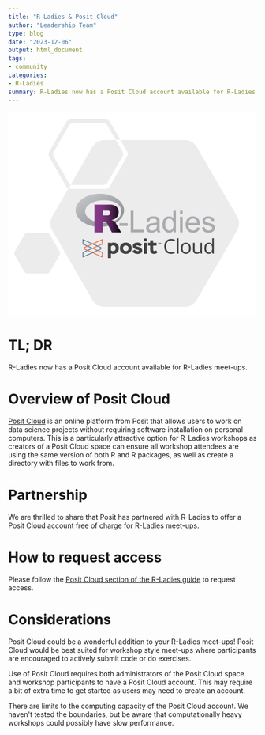 ```yaml
---
title: "R-Ladies & Posit Cloud"
author: "Leadership Team"
type: blog
date: "2023-12-06"
output: html_document
tags: 
- community
categories: 
- R-Ladies
summary: R-Ladies now has a Posit Cloud account available for R-Ladies meet-ups.
---
```


![R-Ladies and Posit Cloud logos](rladies_posit_cloud_hex.PNG)

# TL; DR

R-Ladies now has a Posit Cloud account available for R-Ladies meet-ups.

# Overview of Posit Cloud

[Posit Cloud](https://posit.cloud/) is an online platform from Posit that allows users to work on data science projects without requiring software installation on personal computers.
This is a particularly attractive option for R-Ladies workshops as creators of a Posit Cloud space can ensure all workshop attendees are using the same version of both R and R packages, as well as create a directory with files to work from.

# Partnership

We are thrilled to share that Posit has partnered with R-Ladies to offer a Posit Cloud account free of charge for R-Ladies meet-ups.

# How to request access

Please follow the [Posit Cloud section of the
R-Ladies guide](https://guide.rladies.org/organization/tech/accounts/#posit-cloud) to request access.

# Considerations

Posit Cloud could be a wonderful addition to your R-Ladies meet-ups!
Posit Cloud would be best suited for workshop style meet-ups where participants are encouraged to actively submit code or do exercises.

Use of Posit Cloud requires both administrators of the Posit Cloud space and workshop participants to have a Posit Cloud account.
This may require a bit of extra time to get started as users may need to create an account.

There are limits to the computing capacity of the Posit Cloud account.
We haven't tested the boundaries, but be aware that computationally heavy workshops could possibly have slow performance.


